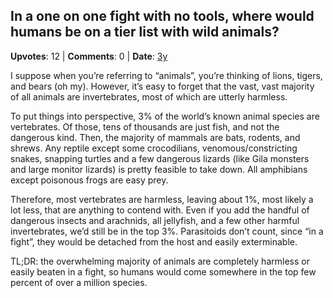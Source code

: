 ## In a one on one fight with no tools, where would humans be on a tier list with wild animals?
    
**Upvotes**: 12 | **Comments**: 0 | **Date**: [3y](https://www.quora.com/In-a-one-on-one-fight-with-no-tools-where-would-humans-be-on-a-tier-list-with-wild-animals/answer/Gary-Meaney)

I suppose when you’re referring to “animals”, you’re thinking of lions, tigers, and bears (oh my). However, it’s easy to forget that the vast, vast majority of all animals are invertebrates, most of which are utterly harmless.

To put things into perspective, 3% of the world’s known animal species are vertebrates. Of those, tens of thousands are just fish, and not the dangerous kind. Then, the majority of mammals are bats, rodents, and shrews. Any reptile except some crocodilians, venomous/constricting snakes, snapping turtles and a few dangerous lizards (like Gila monsters and large monitor lizards) is pretty feasible to take down. All amphibians except poisonous frogs are easy prey.

Therefore, most vertebrates are harmless, leaving about 1%, most likely a lot less, that are anything to contend with. Even if you add the handful of dangerous insects and arachnids, all jellyfish, and a few other harmful invertebrates, we’d still be in the top 3%. Parasitoids don’t count, since “in a fight”, they would be detached from the host and easily exterminable.

TL;DR: the overwhelming majority of animals are completely harmless or easily beaten in a fight, so humans would come somewhere in the top few percent of over a million species.

